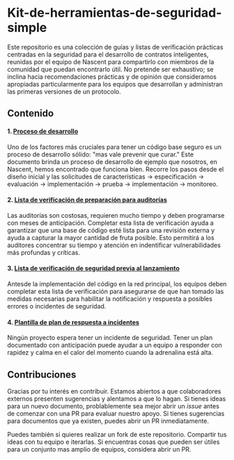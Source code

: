 # Kit-de-herramientas-de-seguridad-simple
Este repositorio es una colección de guías y listas de verificación prácticas centradas en la seguridad para el desarrollo de contratos inteligentes, reunidas por el equipo de Nascent para compartirlo con miembros de la comunidad que puedan encontrarlo útil. No pretende ser exhaustivo; se inclina hacia recomendaciones prácticas y de opinión que consideramos apropiadas particularmente para los equipos que desarrollan y administran las primeras versiones de un protocolo.

## Contenido
#### 1. [Proceso de desarrollo](proceso-de-desarrollo.md)

Uno de los factores más cruciales para tener un código base seguro es un proceso de desarrollo sólido: "mas vale prevenir que curar." Este documento brinda un proceso de desarrollo de ejemplo que nosotros, en Nascent, hemos encontrado que funciona bien. Recorre los pasos desde el diseño inicial y las solicitudes de características -> especificación -> evaluación -> implementación -> prueba -> implementación -> monitoreo.

#### 2. [Lista de verificación de preparación para auditorías](lista-de-verificacion-de-preparacion-para-auditorias.md)

Las auditorías son costosas, requieren mucho tiempo y deben programarse con meses de anticipación. Completar esta lista de verificación ayuda a garantizar que una base de código esté lista para una revisión externa y ayuda a capturar la mayor cantidad de fruta posible. Esto permitirá a los auditores concentrar su tiempo y atención en indentificar vulnerabilidades más profundas y críticas.

#### 3. [Lista de verificación de seguridad previa al lanzamiento](lista-de-verificación-de-seguridad-previa-al-lanzamiento.md)

Antesde la implementación del código en la red principal, los equipos deben completar esta lista de verificación para asegurarse de que han tomado las medidas necesarias para habilitar la notificación y respuesta a posibles errores o incidentes de seguridad.

#### 4. [Plantilla de plan de respuesta a incidentes](plantilla-de-plan-de-respuestas-a-incidentes.md)

Ningún proyecto espera tener un incidente de seguridad. Tener un plan documentado con anticipación puede ayudar a un equipo a responder con rapidez y calma en el calor del momento cuando la adrenalina está alta.

## Contribuciones

Gracias por tu interés en contribuir. Estamos abiertos a que colaboradores externos presenten sugerencias y alentamos a que lo hagan. Si tienes ideas para un nuevo documento, problablemente sea mejor abrir un *issue* antes de comenzar con una PR para evaluar nuestro apoyo. Si tienes sugerencias para documentos que ya existen, puedes abrir un PR inmediatamente.

Puedes también si quieres realizar un fork de este repositorio. Compartir tus ideas con tu equipo e iterarlas. Si encuentras cosas que pueden ser útiles para un conjunto mas amplio de equipos, considera abrir un PR.

